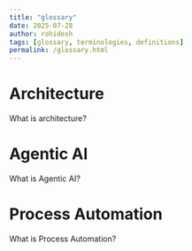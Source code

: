```yaml
---
title: "glossary"
date: 2025-07-28
author: rohidesh
tags: [glossary, terminologies, definitions]
permalink: /glossary.html
---
```

# Architecture
What is architecture?

# Agentic AI
What is Agentic AI?

# Process Automation
What is Process Automation?
